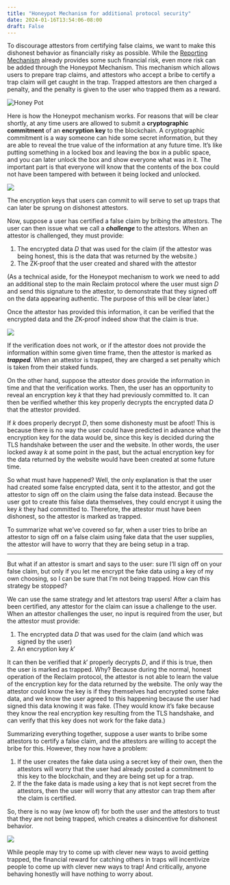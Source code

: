 ```yaml
---
title: "Honeypot Mechanism for additional protocol security"
date: 2024-01-16T13:54:06-08:00
draft: False
---
```

To discourage attestors from certifying false claims, we want to make this dishonest behavior as financially risky as possible. While the [Reporting Mechanism](https://www.notion.so/Reporting-Mechanism-51306b54f4b94a4cba81090f7461acca?pvs=21) already provides some such financial risk, even more risk can be added through the Honeypot Mechanism. This mechanism which allows users to prepare trap claims, and attestors who accept a bribe to certify a trap claim will get caught in the trap. Trapped attestors are then charged a penalty, and the penalty is given to the user who trapped them as a reward.

![Honey Pot](/images/honey-pot-1.jpg)

Here is how the Honeypot mechanism works. For reasons that will be clear shortly, at any time users are allowed to submit a **************************cryptographic commitment************************** of an **************encryption key************** to the blockchain. A cryptographic commitment is a way someone can hide some secret information, but they are able to reveal the true value of the information at any future time. It’s like putting something in a locked box and leaving the box in a public space, and you can later unlock the box and show everyone what was in it. The important part is that everyone will know that the contents of the box could not have been tampered with between it being locked and unlocked. 

 

![](/images/honey-pot-2.png)

The encryption keys that users can commit to will serve to set up traps that can later be sprung on dishonest attestors. 

Now, suppose a user has certified a false claim by bribing the attestors. The user can then issue what we call a *********challenge********* to the attestors. When an attestor is challenged, they must provide:

1. The encrypted data $D$ that was used for the claim (if the attestor was being honest, this is the data that was returned by the website.)
2. The ZK-proof that the user created and shared with the attestor

(As a technical aside, for the Honeypot mechanism to work we need to add an additional step to the main Reclaim protocol where the user must sign $D$ and send this signature to the attestor, to demonstrate that they signed off on the data appearing authentic. The purpose of this will be clear later.)

Once the attestor has provided this information, it can be verified that the encrypted data and the ZK-proof indeed show that the claim is true. 

![](/images/honey-pot-3.png)

If the verification does not work, or if the attestor does not provide the information within some given time frame, then the attestor is marked as *******trapped*******. When an attestor is trapped, they are charged a set penalty which is taken from their staked funds. 

On the other hand, suppose the attestor does provide the information in time and that the verification works. Then, the user has an opportunity to reveal an encryption key $k$ that they had previously committed to. It can then be verified whether this key properly decrypts the encrypted data $D$ that the attestor provided. 

If $k$ does properly decrypt $D$, then some dishonesty must be afoot! This is because there is no way the user could have predicted in advance what the encryption key for the data would be, since this key is decided during the TLS handshake between the user and the website. In other words, the user locked away $k$ at some point in the past, but the actual encryption key for the data returned by the website would have been created at some future time. 

So what must have happened? Well, the only explanation is that the user had created some false encrypted data, sent it to the attestor, and got the attestor to sign off on the claim using the false data instead. Because the user got to create this false data themselves, they could encrypt it using the key $k$ they had committed to. Therefore, the attestor must have been dishonest, so the attestor is marked as trapped.

To summarize what we’ve covered so far, when a user tries to bribe an attestor to sign off on a false claim using fake data that the user supplies, the attestor will have to worry that they are being setup in a trap. 

---

But what if an attestor is smart and says to the user: sure I’ll sign off on your false claim, but only if you let me encrypt the fake data using a key of my own choosing, so I can be sure that I’m not being trapped. How can this strategy be stopped?

We can use the same strategy and let attestors trap users! After a claim has been certified, any attestor for the claim can issue a challenge to the user. When an attestor challenges the user, no input is required from the user, but the attestor must provide:

1. The encrypted data $D$ that was used for the claim (and which was signed by the user)
2. An encryption key $k'$ 

It can then be verified that $k'$ properly decrypts $D$, and if this is true, then the user is marked as trapped. Why? Because during the normal, honest operation of the Reclaim protocol, the attestor is not able to learn the value of the encryption key for the data returned by the website. The only way the attestor could know the key is if they themselves had encrypted some fake data, and we know the user agreed to this happening because the user had signed this data knowing it was fake. (They would know it’s fake because they know the real encryption key resulting from the TLS handshake, and can verify that this key does not work for the fake data.)     

Summarizing everything together, suppose a user wants to bribe some attestors to certify a false claim, and the attestors are willing to accept the bribe for this. However, they now have a problem: 

1. If the user creates the fake data using a secret key of their own, then the attestors will worry that the user had already posted a commitment to this key to the blockchain, and they are being set up for a trap. 
2. If the the fake data is made using a key that is not kept secret from the attestors, then the user will worry that any attestor can trap them after the claim is certified. 

So, there is no way (we know of) for both the user and the attestors to trust that they are not being trapped, which creates a disincentive for dishonest behavior. 

![](/images/honey-pot-4.png)

While people may try to come up with clever new ways to avoid getting trapped, the financial reward for catching others in traps will incentivize people to come up with clever new ways to trap! And critically, anyone behaving honestly will have nothing to worry about.
